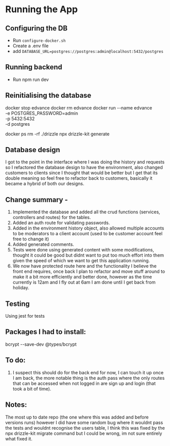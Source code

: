 # Running the App

## Configuring the DB

-   Run `configure-docker.sh`
-   Create a .env file
-   add `DATABASE_URL=postgres://postgres:admin@localhost:5432/postgres`

## Running backend

-   Run npm run dev

## Reinitialising the database

docker stop edvance
docker rm edvance
docker run --name edvance \
  -e POSTGRES_PASSWORD=admin \
  -p 5432:5432 \
  -d postgres

docker ps
rm -rf ./drizzle
npx drizzle-kit generate

## Database design

I got to the point in the interface where I was doing the history and requests so I refactored the database design to have the environment, also changed customers to clients since I thought that would be better but I get that its double meaning so feel free to refactor back to customers, basically it became a hybrid of both our designs. 


## Change summary - 
1. Implemented the database and added all the crud functions (services, controllers and routes) for the tables. 
2. Added an auth route for validating passwords. 
3. Added in the environment history object, also allowed multiple accounts to be moderators to a client account (used to be customer account feel free to change it)
4. Added generated comments.
5. Tests were done using generated content with some modifications, thought it could be good but didnt want to put too much effort into them given the speed of which we want to get this application running.
6. We now have protected route here and the functionality I believe the front end requires, once back I plan to refactor and move stuff around to make it a bit more efficiently and better done, however as the time currently is 12am and I fly out at 6am I am done until I get back from holiday.

## Testing

Using jest for tests

## Packages I had to install:
bcrypt
--save-dev @types/bcrypt

## To do:
1. I suspect this should do for the back end for now, I can touch it up once I am back, the more notable thing is the auth pass where the only routes that can be accessed when not logged in are sign up and login (that took a bit of time). 

## Notes:
The most up to date repo (the one where this was added and before versions runs) however I did have some random bug where it wouldnt pass the tests and wouldnt recognise the users table, I think this was fixed by the npx drizzle-kit migrate command but I could be wrong, im not sure entirely what fixed it.


